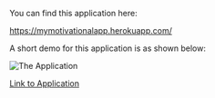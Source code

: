 You can find this application here:

https://mymotivationalapp.herokuapp.com/

A short demo for this application is as shown below:

![The Application](my_video.gif)

[Link to Application](https://mymotivationalapp.herokuapp.com/)
